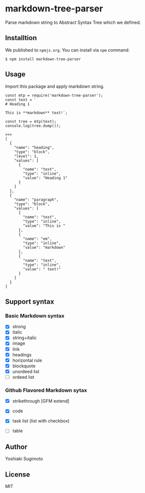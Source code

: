 # markdown-tree-parser

Parse markdown string to Abstract Syntax Tree which we defined.

## Installtion

We published to `npmjs.org`. You can install via `npm` command:

```
$ npm install markdown-tree-parser
```

## Usage

Import this package and apply markdown string.

```
const mtp = require('markdown-tree-parser');
const text = `
# Heading 1

This is **markdown** text!`;

const tree = mtp(text);
console.log(tree.dump());

>>>
[
  {
    "name": "heading",
    "type": "block",
    "level": 1,
    "values": [
      {
        "name": "text",
        "type": "inline",
        "value": "Heading 1"
      }
    ]
  },
  {
    "name": "paragraph",
    "type": "block",
    "values": [
      {
        "name": "text",
        "type": "inline",
        "value": "This is "
      },
      {
        "name": "em",
        "type": "inline",
        "value": "markdown"
      },
      {
        "name": "text",
        "type": "inline",
        "value": " text!"
      }
    ]
  }
]

```

## Support syntax

### Basic Markdown syntax

- [x] strong
- [x] italic
- [x] string+italic
- [x] image
- [x] link
- [x] headings
- [x] horizontal rule
- [x] blockquote
- [x] unordeed list
- [ ] ordeed list

### Github Flavored Markdown sytax

- [x] strikethrough [GFM extend]
- [x] code
- [x] task list (list with checkbox)
- [ ] table


## Author

Yoshiaki Sugimoto

## License

MIT
